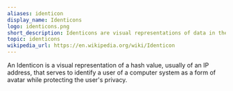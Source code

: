 ```yaml
---
aliases: identicon
display_name: Identicons
logo: identicons.png
short_description: Identicons are visual representations of data in the form of avatars.
topic: identicons
wikipedia_url: https://en.wikipedia.org/wiki/Identicon
---
```

An Identicon is a visual representation of a hash value, usually of an IP address, that serves to identify a user of a computer system as a form of avatar while protecting the user's privacy.
